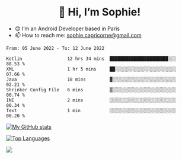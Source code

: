 <h1 align="center"> 👋 Hi, I’m Sophie! </h1>  

- 😊 I’m an Android Developer based in Paris
- 📫 How to reach me: sophie.capricorne@gmail.com


<!--START_SECTION:waka-->

```text
From: 05 June 2022 - To: 12 June 2022

Kotlin                 12 hrs 34 mins  ██████████████████████░░░   88.53 %
XML                    1 hr 5 mins     ██░░░░░░░░░░░░░░░░░░░░░░░   07.66 %
Java                   18 mins         ▓░░░░░░░░░░░░░░░░░░░░░░░░   02.21 %
Shrinker Config File   6 mins          ▒░░░░░░░░░░░░░░░░░░░░░░░░   00.74 %
INI                    2 mins          ░░░░░░░░░░░░░░░░░░░░░░░░░   00.34 %
Text                   1 min           ░░░░░░░░░░░░░░░░░░░░░░░░░   00.20 %
```

<!--END_SECTION:waka-->

[![My GitHub stats](https://github-readme-stats.vercel.app/api?username=sophicapri&show_icons=true&theme=buefy)](https://github.com/anuraghazra/github-readme-stats)

[![Top Languages](https://github-readme-stats.vercel.app/api/top-langs/?username=sophicapri&langs_count=2&layout=compact)](https://github.com/anuraghazra/github-readme-stats)

![](https://github-readme-streak-stats.herokuapp.com/?user=sophicapri)
